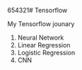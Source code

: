 654321# Tensorflow

My Tensorflow jounary
  1. Neural Network
  2. Linear Regression
  3. Logistic Regression
  4. CNN
